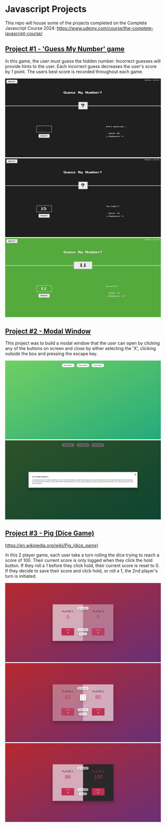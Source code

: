 # Javascript Projects

This repo will house some of the projects completed on the Complete Javascript Course 2024: https://www.udemy.com/course/the-complete-javascript-course/

## <u>Project #1 - 'Guess My Number' game </u>

<p>In this game, the user must guess the hidden number. Incorrect guesses will provide hints to the user. Each incorrect guess decreases the user's score by 1 point. The users best score is recorded throughout each game.</p>
<img src="https://github.com/Dannycarey23/javascript_course/blob/main/guessMyNumber/screenshots/1.png" width="100%" height="20%" alt="Screenshot of the start screen" />
<img src="https://github.com/Dannycarey23/javascript_course/blob/main/guessMyNumber/screenshots/2.png" width="100%" height="20%" alt="Screenshot of mid-game" />
<img src="https://github.com/Dannycarey23/javascript_course/blob/main/guessMyNumber/screenshots/3.png" width="100%" height="20%" alt="Screenshot of the end-game screen" />

## <u>Project #2 - Modal Window</u>

<p>This project was to build a modal window that the user can open by clicking any of the buttons on screen and close by either selecting the 'X', clicking outside the box and pressing the escape key.</p>

<img src="https://github.com/Dannycarey23/javascript_course/blob/main/modalWindow/screenshots/1.png" width="100%" height="20%" alt="Screenshot of the landing page showing 3 buttons" />
<img src="https://github.com/Dannycarey23/javascript_course/blob/main/modalWindow/screenshots/2.png" width="100%" height="20%" alt="Screenshot of the modal window appearing" />

## <u> Project #3 - Pig (Dice Game)</u>

https://en.wikipedia.org/wiki/Pig_(dice_game)

<p> In this 2 player game, each user take a turn rolling the dice trying to reach a score of 100. Their current score is only logged when they click the hold button. If they roll a 1 before they click hold, their current score is reset to 0.
If they decide to save their score and click hold, or roll a 1, the 2nd player's turn is initiated.</p>
<img src="https://github.com/Dannycarey23/javascript_course/blob/main/Pig_Dice_Game/screenshots/1.png" width="100%" height="20%" alt="Screenshot of the start screen" />
<img src="https://github.com/Dannycarey23/javascript_course/blob/main/Pig_Dice_Game/screenshots/2.png" width="100%" height="20%" alt="Screenshot of mid-game" />
<img src="https://github.com/Dannycarey23/javascript_course/blob/main/Pig_Dice_Game/screenshots/3.png" width="100%" height="20%" alt="Screenshot of the end-game screen" />
